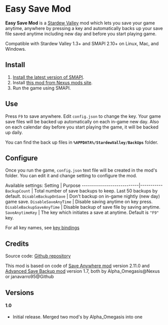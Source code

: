 Easy Save Mod
======

**Easy Save Mod** is a [Stardew Valley](http://stardewvalley.net/) mod
which lets you save your game anytime, anywhere by pressing a key
and automatically backs up your save file saved anytime including new day
and before you start playing game.

Compatible with Stardew Valley 1.3+ and SMAPI 2.10+ on Linux, Mac, and Windows.

## Install
1. [Install the latest version of SMAPI](https://smapi.io).
2. Install [this mod from Nexus mods site](http://www.nexusmods.com/stardewvalley/mods/???).
3. Run the game using SMAPI.

## Use
Press `F9` to save anywhere. Edit `config.json` to change the key.
Your game save files will be backed up automatically on each in-game new day.
Also on each calendar day before you start playing the game, it will be backed up daily.

You can find the back up files in **`%APPDATA%/StardewValley/BackUps`** folder.

## Configure
Once you run the game, `config.json` text file will be created in the mod's folder.
You can edit it and change setting to configure the mod.

Available settings:
Setting                     | Purpose
----------------------------|-----------
`BackupCount`               | Total number of save backups to keep. Last 50 backups by default.
`DisableBackupOnSave`       | Don't backup on in-game nightly (new day) game save.
`DisableSaveAnyTime`        | Disable saving anytime on key press.
`DisableBackupSaveAnyTime`  | Disable backup of save file by saving anytime.
`SaveAnytimeKey`            | The key which initiates a save at anytime. Default is `"F9"` key.

For all key names, see [key bindings](https://stardewvalleywiki.com/Modding:Key_bindings)

## Credits
Source code: [Github repository](https://github.com/qqkookie/StardewEasyMod/tree/master/EasySave)

This mod is based on code of [Save Anywhere mod](http://www.nexusmods.com/stardewvalley/mods/444)
version 2.11.0 and [Advanced Save Backup mod](http://www.nexusmods.com/stardewvalley/mods/435)
version 1.7, both by Alpha_Omegasis@Nexus or janavarro95@Github

## Versions
#### 1.0
* Initial release. Merged two mod's by Alpha_Omegasis into one
